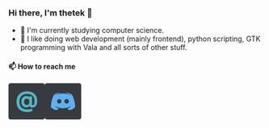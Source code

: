 ### Hi there, I'm thetek 👋

- 🔭 I'm currently studying computer science.
- 🌱 I like doing web development (mainly frontend), python scripting, GTK programming with Vala and all sorts of other stuff.

#### 📫 How to reach me

<a href="mailto:contact@thetek.de">
  <img align="left" alt="contact@thetek.de" src="https://raw.githubusercontent.com/thetek42/thetek42/main/icons/mail.svg" />
</a>
<a href="https://discordapp.com/users/579409891202957313">
  <img align="left" alt="thetek#2418" src="https://raw.githubusercontent.com/thetek42/thetek42/main/icons/discord.svg" />
</a>

<!--
<br><br>

#### 🧰 Languages and Tools

<img align="left" alt="linux" src="https://raw.githubusercontent.com/thetek42/thetek42/main/icons/linux.svg" />
<img align="left" alt="python" src="https://raw.githubusercontent.com/thetek42/thetek42/main/icons/python.svg" />
<img align="left" alt="vala" src="https://raw.githubusercontent.com/thetek42/thetek42/main/icons/vala.svg" />
<img align="left" alt="html" src="https://raw.githubusercontent.com/thetek42/thetek42/main/icons/html.svg" />
<img align="left" alt="sass" src="https://raw.githubusercontent.com/thetek42/thetek42/main/icons/sass.svg" />
<img align="left" alt="javascript" src="https://raw.githubusercontent.com/thetek42/thetek42/main/icons/js.svg" />
<img align="left" alt="bash" src="https://raw.githubusercontent.com/thetek42/thetek42/main/icons/bash.svg" />
<img align="left" alt="java" src="https://raw.githubusercontent.com/thetek42/thetek42/main/icons/java.svg" />
<img align="left" alt="flutter" src="https://raw.githubusercontent.com/thetek42/thetek42/main/icons/flutter.svg" />
<img align="left" alt="github" src="https://raw.githubusercontent.com/thetek42/thetek42/main/icons/github.svg" />
<img align="left" alt="git" src="https://raw.githubusercontent.com/thetek42/thetek42/main/icons/git.svg" />
-->



<!--
**thetek42/thetek42** is a ✨ _special_ ✨ repository because its `README.md` (this file) appears on your GitHub profile.

Here are some ideas to get you started:

- 🔭 I’m currently working on ...
- 🌱 I’m currently learning ...
- 👯 I’m looking to collaborate on ...
- 🤔 I’m looking for help with ...
- 💬 Ask me about ...
- 📫 How to reach me: ...
- 😄 Pronouns: ...
- ⚡ Fun fact: ...
-->
